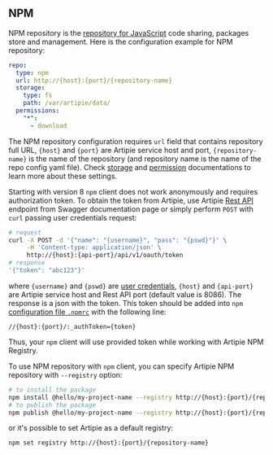 ## NPM

NPM repository is the [repository for JavaScript](https://www.npmjs.com/) code sharing, packages
store and management. Here is the configuration example for NPM repository:

```yaml
repo:
  type: npm
  url: http://{host}:{port}/{repository-name}
  storage:
    type: fs
    path: /var/artipie/data/
  permissions:
    "*":
      - download
```

The NPM repository configuration requires `url` field that contains repository full URL,
`{host}` and `{port}` are Artipie service host and port, `{repository-name}`
is the name of the repository (and repository name is the name of the repo config yaml file). Check
[storage](./Configuration-Storage) and [permission](./Configuration-Repository-Permissions)
documentations to learn more about these settings.

Starting with version 8 `npm` client does not work anonymously and requires authorization token. To obtain
the token from Artipie, use Artipie [Rest API](./Rest-api) endpoint from Swagger documentation page 
or simply perform `POST` with `curl` passing user credentials request:
```bash
# request
curl -X POST -d '{"name": "{username}", "pass": "{pswd}"}' \
     -H 'Content-type: application/json' \ 
     http://{host}:{api-port}/api/v1/oauth/token
# response
'{"token": "abc123"}'
```
where `{username}` and `{pswd}` are [user credentials](./Configuration-Credentials), `{host}` and `{api-port}` 
are Artipie service host and Rest API port (default value is 8086). The response is a json with the token. 
This token should be added into `npm` [configuration file `.npmrc`](https://docs.npmjs.com/cli/v9/using-npm/config#_auth) 
with the following line:
```
//{host}:{port}/:_authToken={token}
```
Thus, your `npm` client will use provided token while working with Artipie NPM Registry. 

To use NPM repository with `npm` client, you can specify Artipie NPM repository with `--registry` option:
```bash
# to install the package
npm install @hello/my-project-name --registry http://{host}:{port}/{repository-name}
# to publish the package
npm publish @hello/my-project-name --registry http://{host}:{port}/{repository-name}
```
or it's possible to set Artipie as a default registry:
```bash
npm set registry http://{host}:{port}/{repository-name}
```